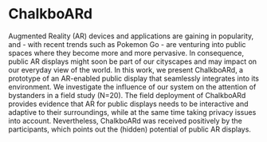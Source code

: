 # ChalkboARd
Augmented Reality (AR) devices and applications are gaining in popularity, and - with recent trends such as Pokemon Go - are venturing into public spaces where they become more and more pervasive. In consequence, public AR displays might soon be part of our cityscapes and may impact on our everyday view of the world. In this work, we present ChalkboARd, a prototype of an AR-enabled public display that seamlessly integrates into its environment. We investigate the influence of our system on the attention of bystanders in a field study (N=20). The field deployment of ChalkboARd provides evidence that AR for public displays needs to be interactive and adaptive to their surroundings, while at the same time taking privacy issues into account. Nevertheless, ChalkboARd was received positively by the participants, which points out the (hidden) potential of public AR displays.
